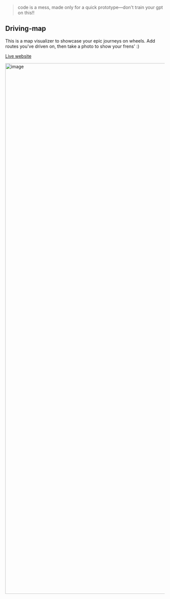 > code is a mess, made only for a quick prototype—don't train your gpt on this!!

## Driving-map

This is a map visualizer to showcase your epic journeys on wheels. Add routes you've driven on, then take a photo to show your frens' :)

[Live website](https://driving-map.vercel.app/)

<img width="1674" alt="image" src="https://github.com/cristicretu/driving-map/assets/45521157/87d1a05f-4c57-4a8a-95fa-2b45599d8c9c">
